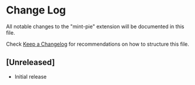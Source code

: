 # Change Log

All notable changes to the "mint-pie" extension will be documented in this file.

Check [Keep a Changelog](http://keepachangelog.com/) for recommendations on how to structure this file.

## [Unreleased]

- Initial release
